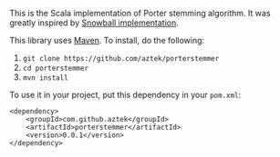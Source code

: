 This is the Scala implementation of Porter stemming algorithm. It was greatly inspired by [Snowball implementation](http://snowball.tartarus.org/algorithms/porter/stemmer.html).

This library uses [Maven](http://maven.apache.org/). To install, do the following:

1. `git clone https://github.com/aztek/porterstemmer`
2. `cd porterstemmer`
3. `mvn install`

To use it in your project, put this dependency in your `pom.xml`:

    <dependency>
        <groupId>com.github.aztek</groupId>
        <artifactId>porterstemmer</artifactId>
        <version>0.0.1</version>
    </dependency>
